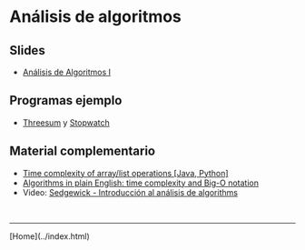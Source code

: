 # Análisis de algoritmos

## Slides

- [Análisis de Algoritmos I](../slides/03.1-AnalisisAlgoritmos-sem04.pdf)  
<!--
- [Análisis de Algoritmos II](../slides/03.2-AnalisisAlgoritmos-sem05.pdf)  
-->

## Programas ejemplo

- [Threesum](https://algs4.cs.princeton.edu/code/edu/princeton/cs/algs4/ThreeSum.java.html) y [Stopwatch](https://algs4.cs.princeton.edu/code/edu/princeton/cs/algs4/Stopwatch.java.html)
<!--
- [Medición del espacio](MedicionTamano.html)

## Ejercicios

- [Ejercicios de repaso 3](Ejercicios3.pdf)
-->


## Material complementario

- [Time complexity of array/list operations [Java, Python]](https://yourbasic.org/algorithms/time-complexity-arrays/)  
- [Algorithms in plain English: time complexity and Big-O notation](https://medium.freecodecamp.org/time-is-complex-but-priceless-f0abd015063c)
- Video: [Sedgewick - Introducción al análisis de algorithms](https://www.youtube.com/watch?v=NSoSLBPfoog&list=PLRdD1c6QbAqJn0606RlOR6T3yUqFWKwmX&index=8)

<!--
- [Big O Notation — Simply explained with illustrations and video](https://medium.freecodecamp.org/big-o-notation-simply-explained-with-illustrations-and-video-87d5a71c0174)
- [All you need to know about “Big O Notation” to crack your next coding interview](https://medium.freecodecamp.org/all-you-need-to-know-about-big-o-notation-to-crack-your-next-coding-interview-9d575e7eec4)
- Video: [Day 25 of Code: Running Time & Complexity!](https://www.youtube.com/watch?v=7UwDamuC-kU)
- Video: [Donald Knuth - Why I chose analysis of algorithms as a subject](https://www.youtube.com/watch?v=s04GGLoU4lQ)
- Video: [Sedgewick - Método analítico](https://www.youtube.com/watch?v=tJYBmtjsIkA&list=PLRdD1c6QbAqJn0606RlOR6T3yUqFWKwmX&index=9)
-->
<!--- []() -->
<!-- - []() -->
<!-- - []() -->



<BR>
<HR>
[Home](../index.html)
<BR>

